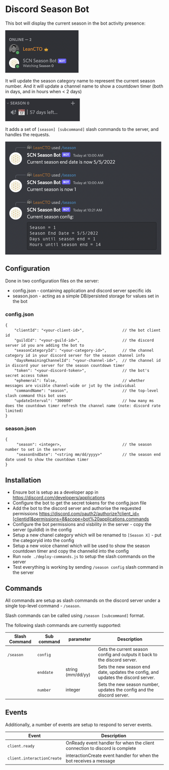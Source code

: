 # Discord Season Bot

This bot will display the current season in the bot activity presence:

![Activity](/docs/assets/activity.png?raw=true "Activity")

It will update the season category name to represent the current season number.
And it will update a channel name to show a countdown timer (both in days, and in hours when < 2 days)

![Channels](/docs/assets/channels.png?raw=true "Channels")

It adds a set of `[season] [subcommand]` slash commands to the server, and handles the requests.

![Messages](/docs/assets/messages.png?raw=true "Messages")

## Configuration

Done in two configuration files on the server:
 * 	 config.json - containing application and discord server specific ids
 *   season.json - acting as a simple DB/persisted storage for values set in the bot
 
### config.json ###
```
{
	"clientId": "<your-client-id>",                 // the bot client id
	"guildId": "<your-guild-id>",                   // the discord server id you are adding the bot to
	"seasonCategoryId": "<your-category-id>",       // the channel category id in your discord server for the season channel info
	"daysRemainingChannelId": "<your-channel-id>",  // the channel id in discord your server for the season countdown timer
	"token": "<your-discord-token>",                // the bot's secret access token
	"ephemeral": false,                             // whether messages are visible channel-wide or jut by the individual
	"commandName": "season",                        // the top-level slash command this bot uses
	"updateInterval": "300000"                      // how many ms does the countdown timer refresh the channel name (note: discord rate limited)
}
```

### season.json ###
```
{
     "season": <integer>,                           // the season number to set in the server
     "seasonEndDate": "<string mm/dd/yyyy>"         // the season end date used to show the countdown timer
}
```

## Installation

* Ensure bot is setup as a developer app in https://discord.com/developers/applications
* Configure the bot to get the secret tokens for the config.json file
* Add the bot to the discord server and authorise the requested permissions https://discord.com/oauth2/authorize?client_id=[clientid]&permissions=8&scope=bot%20applications.commands
* Configure the bot permissions and visbility in the server - copy the server (guildId) in the config
* Setup a new chanel category which will be renamed to `[Season X]` - put the categoryid into the config
* Setup a new voice channel which will be used to show the season countdown timer and copy the channelid into the config
* Run `node ./deploy-commands.js` to setup the slash commands on the server
* Test everything is working by sending `/season config` slash command in the server

## Commands

All commands are setup as slash commands on the discord server under a single top-level command - `/season`.

Slash commands can be called using `/season [subcommand]` format.
 
The following slash commands are currently supported:

| Slash Command | Sub command | parameter         | Description                                                                       |
|---------------|-------------|-------------------|-----------------------------------------------------------------------------------|
| `/season`     | `config`    | <none>            | Gets the current season config and outputs it back to the discord server.         |
|               | `enddate`   | string (mm/dd/yy) | Sets the new season end date, updates the config, and updates the discord server. |
|               | `number`    | integer           | Sets the new season number, updates the config and the discord server.            |

## Events

Additionally, a number of events are setup to respond to server events.

| Event                       | Description                                                                 |
|-----------------------------|-----------------------------------------------------------------------------|
| `client.ready`              | OnReady event handler for when the client connection to discord is complete |
| `client.interactionCreate`  | interactionCreate event handler for when the bot receives a message         |
